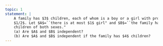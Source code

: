 ```yaml
---
topic: 1
statement: |
    A family has $3$ children, each of whom is a boy or a girl with probability
    $1/2$. Let $A$=``there is at most $1$ girl" and $B$=``the family has
    children of both sexes." 
    (a) Are $A$ and $B$ independent?
    (b) Are $A$ and $B$ independent if the family has $4$ children?
---
```

